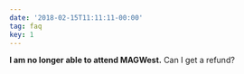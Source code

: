 ```yaml
---
date: '2018-02-15T11:11:11-00:00'
tag: faq
key: 1
---
```

**I am no longer able to attend MAGWest.** Can I get a refund?
